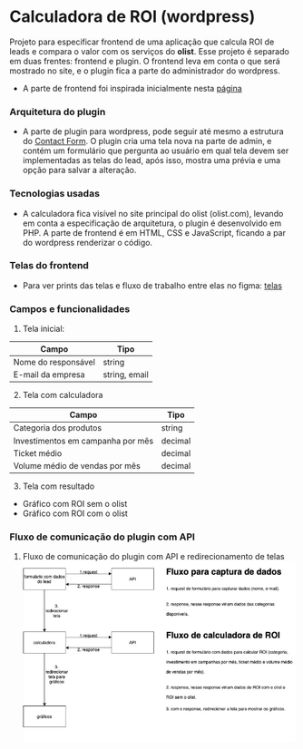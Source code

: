 # Calculadora de ROI (wordpress)
Projeto para especificar frontend de uma aplicação que calcula ROI de leads e compara o valor com os serviços do **olist**. Esse projeto é separado em duas frentes: frontend e plugin. O frontend leva em conta o que será mostrado no site, e o plugin fica a parte do administrador do wordpress.

* A parte de frontend foi inspirada inicialmente nesta [página](https://olist.com/solucoes/como-comecar-a-vender/)

### Arquitetura do plugin
* A parte de plugin para wordpress, pode seguir até mesmo a estrutura do [Contact Form](https://wordpress.org/plugins/contact-form-7/). O plugin cria uma tela nova na parte de admin, e contém um formulário que pergunta ao usuário em qual tela devem ser implementadas as telas do lead, após isso, mostra uma prévia e uma opção para salvar a alteração.

### Tecnologias usadas
* A calculadora fica visível no site principal do olist (olist.com), levando em conta a especificação de arquitetura, o plugin é desenvolvido em PHP. A parte de frontend é em HTML, CSS e JavaScript, ficando a par do wordpress renderizar o código.

### Telas do frontend

* Para ver prints das telas e fluxo de trabalho entre elas no figma:
[telas](https://www.figma.com/proto/yMvQvtLgKBqELgwjMttYGH/calculadora-roi-frontend?node-id=33%3A2&scaling=min-zoom)

### Campos e funcionalidades
1. Tela inicial:

Campo | Tipo
--- | ---
Nome do responsável | string
E-mail da empresa | string, email

2. Tela com calculadora

Campo | Tipo
--- | ---
Categoria dos produtos | string
Investimentos em campanha por mês | decimal
Ticket médio | decimal
Volume médio de vendas por mês | decimal

3. Tela com resultado
* Gráfico com ROI sem o olist
* Gráfico com ROI com o olist

### Fluxo de comunicação do plugin com API
1. Fluxo de comunicação do plugin com API e redirecionamento de telas
![](images/calculadora-roi-frontend.jpg)
